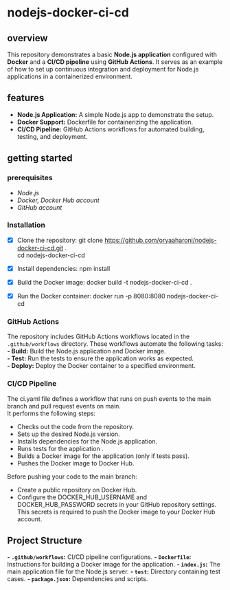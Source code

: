 # nodejs-docker-ci-cd

## overview

This repository demonstrates a basic __Node.js application__ configured with __Docker__ and a __CI/CD pipeline__ using __GitHub Actions__. It serves as an example of how to set up continuous integration and deployment for Node.js applications in a containerized environment.

## features
- **Node.js Application:** A simple Node.js app to demonstrate the setup.
- **Docker Support:** Dockerfile for containerizing the application.
- **CI/CD Pipeline:** GitHub Actions workflows for automated building, testing, and deployment.

## getting started
### prerequisites
- _Node.js_
- _Docker, Docker Hub account_
- _GitHub account_

### Installation
* [x] Clone the repository:
git clone https://github.com/oryaaharoni/nodejs-docker-ci-cd.git .<br>
cd nodejs-docker-ci-cd

* [x] Install dependencies:
npm install

* [x] Build the Docker image:
docker build -t nodejs-docker-ci-cd .

* [x] Run the Docker container:
docker run -p 8080:8080 nodejs-docker-ci-cd

### GitHub Actions
The repository includes GitHub Actions workflows located in the `.github/workflows` directory. These workflows automate the following tasks:<br>
**- Build:**  Build the Node.js application and Docker image.<br>
**- Test:**  Run the tests to ensure the application works as expected.<br>
**- Deploy:**  Deploy the Docker container to a specified environment.<br>

### CI/CD Pipeline
The ci.yaml file defines a workflow that runs on push events to the main branch and pull request events on main. <br>
It performs the following steps:
- Checks out the code from the repository.
- Sets up the desired Node.js version.
- Installs dependencies for the Node.js application.
- Runs tests for the application .
- Builds a Docker image for the application (only if tests pass).
- Pushes the Docker image to Docker Hub.

Before pushing your code to the main branch:
- Create a public repository on Docker Hub.
- Configure the DOCKER_HUB_USERNAME and DOCKER_HUB_PASSWORD secrets in your GitHub repository settings. This secrets is required to push the Docker image to your Docker Hub account.

## Project Structure
**- `.github/workflows`:** CI/CD pipeline configurations.
**- `Dockerfile`:** Instructions for building a Docker image for the application.
**- `index.js`:** The main application file for the Node.js server.
**- `test`:** Directory containing test cases.
**- `package.json`:** Dependencies and scripts.
